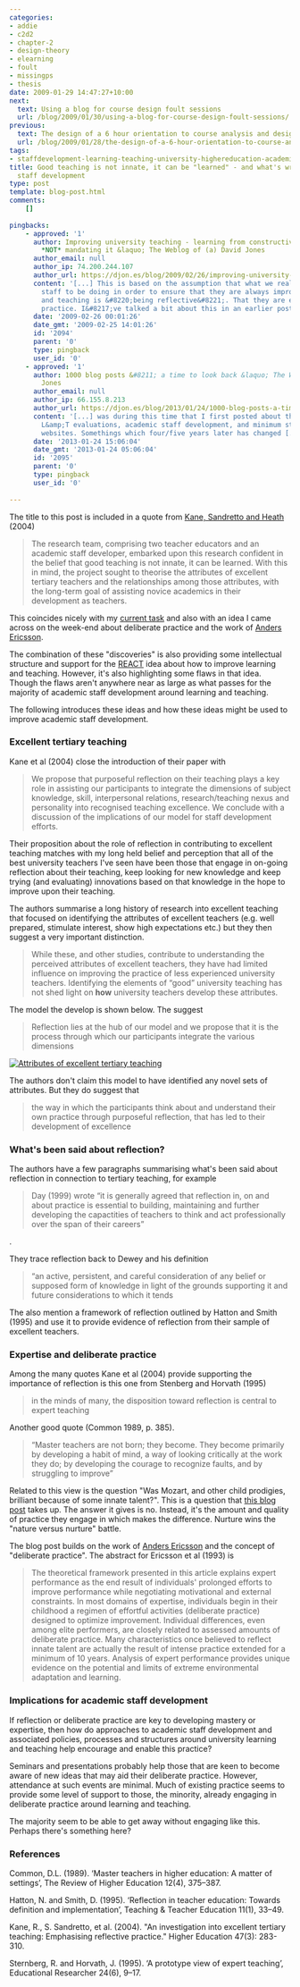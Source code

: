```yaml
---
categories:
- addie
- c2d2
- chapter-2
- design-theory
- elearning
- foult
- missingps
- thesis
date: 2009-01-29 14:47:27+10:00
next:
  text: Using a blog for course design foult sessions
  url: /blog/2009/01/30/using-a-blog-for-course-design-foult-sessions/
previous:
  text: The design of a 6 hour orientation to course analysis and design
  url: /blog/2009/01/28/the-design-of-a-6-hour-orientation-to-course-analysis-and-design/
tags:
- staffdevelopment-learning-teaching-university-highereducation-academicstaffdevelopment
title: Good teaching is not innate, it can be "learned" - and what's wrong with academic
  staff development
type: post
template: blog-post.html
comments:
    []
    
pingbacks:
    - approved: '1'
      author: Improving university teaching - learning from constructive alignment by
        *NOT* mandating it &laquo; The Weblog of (a) David Jones
      author_email: null
      author_ip: 74.200.244.107
      author_url: https://djon.es/blog/2009/02/26/improving-university-teaching-learning-from-constructive-alignment-by-not-mandating-it/
      content: '[...] This is based on the assumption that what we really want academic
        staff to be doing in order to ensure that they are always improving their learning
        and teaching is &#8220;being reflective&#8221;. That they are engaging in deliberate
        practice. I&#8217;ve talked a bit about this in an earlier post. [...]'
      date: '2009-02-26 00:01:26'
      date_gmt: '2009-02-25 14:01:26'
      id: '2094'
      parent: '0'
      type: pingback
      user_id: '0'
    - approved: '1'
      author: 1000 blog posts &#8211; a time to look back &laquo; The Weblog of (a) David
        Jones
      author_email: null
      author_ip: 66.155.8.213
      author_url: https://djon.es/blog/2013/01/24/1000-blog-posts-a-time-to-look-back/
      content: '[...] was during this time that I first posted about the silliness of
        L&amp;T evaluations, academic staff development, and minimum standards for course
        websites. Somethings which four/five years later has changed [...]'
      date: '2013-01-24 15:06:04'
      date_gmt: '2013-01-24 05:06:04'
      id: '2095'
      parent: '0'
      type: pingback
      user_id: '0'
    
---
```

The title to this post is included in a quote from [Kane, Sandretto and Heath](http://www.springerlink.com/content/p4h723u36x1850r5/) (2004)

> The research team, comprising two teacher educators and an academic staff developer, embarked upon this research confident in the belief that good teaching is not innate, it can be learned. With this in mind, the project sought to theorise the attributes of excellent tertiary teachers and the relationships among those attributes, with the long-term goal of assisting novice academics in their development as teachers.

This coincides nicely with my [current task](/blog/2009/01/28/the-design-of-a-6-hour-orientation-to-course-analysis-and-design/) and also with an idea I came across on the week-end about deliberate practice and the work of [Anders Ericsson](http://www.psy.fsu.edu/faculty/ericsson.dp.html).

The combination of these "discoveries" is also providing some intellectual structure and support for the [REACT](/blog/research/reflection-evaluation-and-collaboration-in-teaching/) idea about how to improve learning and teaching. However, it's also highlighting some flaws in that idea. Though the flaws aren't anywhere near as large as what passes for the majority of academic staff development around learning and teaching.

The following introduces these ideas and how these ideas might be used to improve academic staff development.

### Excellent tertiary teaching

Kane et al (2004) close the introduction of their paper with

> We propose that purposeful reflection on their teaching plays a key role in assisting our participants to integrate the dimensions of subject knowledge, skill, interpersonal relations, research/teaching nexus and personality into recognised teaching excellence. We conclude with a discussion of the implications of our model for staff development efforts.

Their proposition about the role of reflection in contributing to excellent teaching matches with my long held belief and perception that all of the best university teachers I've seen have been those that engage in on-going reflection about their teaching, keep looking for new knowledge and keep trying (and evaluating) innovations based on that knowledge in the hope to improve upon their teaching.

The authors summarise a long history of research into excellent teaching that focused on identifying the attributes of excellent teachers (e.g. well prepared, stimulate interest, show high expectations etc.) but they then suggest a very important distinction.

> While these, and other studies, contribute to understanding the perceived attributes of excellent teachers, they have had limited influence on improving the practice of less experienced university teachers. Identifying the elements of “good” university teaching has not shed light on **how** university teachers develop these attributes.

The model the develop is shown below. The suggest

> Reflection lies at the hub of our model and we propose that it is the process through which our participants integrate the various dimensions

[![Attributes of excellent tertiary teaching](images/3235019019_21a6293bee_m.jpg)](http://www.flickr.com/photos/david_jones/3235019019/ "Attributes of excellent tertiary teaching by David T Jones, on Flickr")

The authors don't claim this model to have identified any novel sets of attributes. But they do suggest that

> the way in which the participants think about and understand their own practice through purposeful reflection, that has led to their development of excellence

### What's been said about reflection?

The authors have a few paragraphs summarising what's been said about reflection in connection to tertiary teaching, for example

> Day (1999) wrote “it is generally agreed that reflection in, on and about practice is essential to building, maintaining and further developing the capactities of teachers to think and act professionally over the span of their careers”

.

They trace reflection back to Dewey and his definition

> “an active, persistent, and careful consideration of any belief or supposed form of knowledge in light of the grounds supporting it and future considerations to which it tends

The also mention a framework of reflection outlined by Hatton and Smith (1995) and use it to provide evidence of reflection from their sample of excellent teachers.

### Expertise and deliberate practice

Among the many quotes Kane et al (2004) provide supporting the importance of reflection is this one from Stenberg and Horvath (1995)

> in the minds of many, the disposition toward reflection is central to expert teaching

Another good quote (Common 1989, p. 385).

> “Master teachers are not born; they become. They become primarily by developing a habit of mind, a way of looking critically at the work they do; by developing the courage to recognize faults, and by struggling to improve”

Related to this view is the question "Was Mozart, and other child prodigies, brilliant because of some innate talent?". This is a question that [this blog post](http://scienceblogs.com/cortex/2008/07/deliberate_practice.php) takes up. The answer it gives is no. Instead, it's the amount and quality of practice they engage in which makes the difference. Nurture wins the "nature versus nurture" battle.

The blog post builds on the work of [Anders Ericsson](http://www.psy.fsu.edu/faculty/ericsson.dp.html) and the concept of "deliberate practice". The abstract for Ericsson et al (1993) is

> The theoretical framework presented in this article explains expert performance as the end result of individuals' prolonged efforts to improve performance while negotiating motivational and external constraints. In most domains of expertise, individuals begin in their childhood a regimen of effortful activities (deliberate practice) designed to optimize improvement. Individual differences, even among elite performers, are closely related to assessed amounts of deliberate practice. Many characteristics once believed to reflect innate talent are actually the result of intense practice extended for a minimum of 10 years. Analysis of expert performance provides unique evidence on the potential and limits of extreme environmental adaptation and learning.

### Implications for academic staff development

If reflection or deliberate practice are key to developing mastery or expertise, then how do approaches to academic staff development and associated policies, processes and structures around university learning and teaching help encourage and enable this practice?

Seminars and presentations probably help those that are keen to become aware of new ideas that may aid their deliberate practice. However, attendance at such events are minimal. Much of existing practice seems to provide some level of support to those, the minority, already engaging in deliberate practice around learning and teaching.

The majority seem to be able to get away without engaging like this. Perhaps there's something here?

### References

Common, D.L. (1989). ‘Master teachers in higher education: A matter of settings’, The Review of Higher Education 12(4), 375–387.

Hatton, N. and Smith, D. (1995). ‘Reflection in teacher education: Towards definition and implementation’, Teaching & Teacher Education 11(1), 33–49.

Kane, R., S. Sandretto, et al. (2004). "An investigation into excellent tertiary teaching: Emphasising reflective practice." Higher Education 47(3): 283-310.

Sternberg, R. and Horvath, J. (1995). ‘A prototype view of expert teaching’, Educational Researcher 24(6), 9–17.